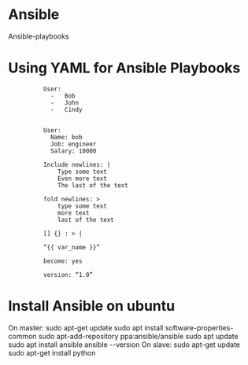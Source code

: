 # Ansible
Ansible-playbooks

# Using YAML for Ansible Playbooks

              User:
                -	Bob
                -	John
                -	Cindy


              User:
                Name: bob
                Job: engineer
                Salary: 10000

              Include newlines: |
                  Type some text
                  Even more text
                  The last of the text

              fold newlines: >
                  type some text
                  more text
                  last of the text

              [] {} : > |

              “{{ var_name }}”

              become: yes

              version: “1.0” 

              
# Install Ansible on ubuntu

On master:
    sudo apt-get update
    sudo apt install software-properties-common
    sudo apt-add-repository ppa:ansible/ansible
    sudo apt update
    sudo apt install ansible
    ansible --version
On slave:
    sudo apt-get update
    sudo apt-get install python
    
